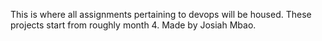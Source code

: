 This is where all assignments pertaining to devops 
will be housed. These projects start from roughly 
month 4. Made by Josiah Mbao.
